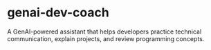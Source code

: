 # genai-dev-coach
A GenAI-powered assistant that helps developers practice technical communication, explain projects, and review programming concepts.
